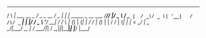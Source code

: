 
   ___ _                 ___            _____      _ _                 
  / __\ | ___   __ _    / __\__  _ __  /__   \__ _| | | _____ _ __ ___ 
 /__\// |/ _ \ / _` |  / _\/ _ \| '__|   / /\/ _` | | |/ / _ \ '__/ __|
/ \/  \ | (_) | (_| | / / | (_) | |     / / | (_| | |   <  __/ |  \__ \
\_____/_|\___/ \__, | \/   \___/|_|     \/   \__,_|_|_|\_\___|_|  |___/
               |___/                                                   
